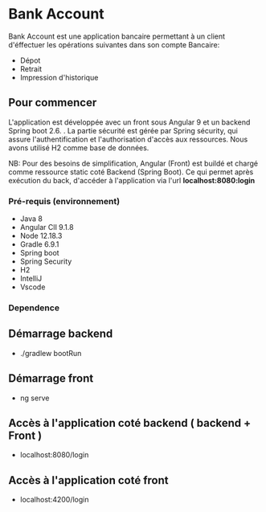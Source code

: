 # Bank Account

 Bank Account est une application  bancaire permettant à un client d'éffectuer les opérations suivantes dans son compte Bancaire:
 - Dépot
 - Retrait
 - Impression d'historique

## Pour commencer

L'application est développée avec un front sous Angular 9 et un backend Spring boot 2.6. .
La partie sécurité est gérée par Spring sécurity, qui assure l'authentification  et l'authorisation d'accès aux ressources.
Nous avons utilisé H2 comme base de données.

NB: Pour des besoins de simplification, Angular (Front) est buildé et chargé comme ressource static coté Backend (Spring Boot). 
 Ce qui permet après exécution du back, d'accéder à l'application via l'url **localhost:8080:login**

### Pré-requis (environnement)

- Java 8
- Angular ClI 9.1.8
- Node 12.18.3
- Gradle 6.9.1
- Spring boot 
- Spring Security
- H2
- IntelliJ
- Vscode

### Dependence

## Démarrage backend

- ./gradlew bootRun

## Démarrage front

-  ng serve

## Accès à l'application coté backend ( backend + Front ) 

- localhost:8080/login

## Accès à l'application coté front

- localhost:4200/login

